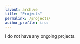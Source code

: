```yaml
---
layout: archive
title: "Projects"
permalink: /projects/
author_profile: true
---
```


I do not have any ongoing projects.
